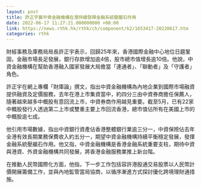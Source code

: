 ```yaml
---
layout: post
title: 許正宇冀中資金融機構在港持續發揮金融系統壓艙石作用
date: 2022-06-17 11:27:21.000000000 +08:00
link: https://news.rthk.hk/rthk/ch/component/k2/1653417-20220617.htm
categories: rthk
---
```


財經事務及庫務局局長許正宇表示，回歸25年來，香港國際金融中心地位日趨鞏固，金融市場長足發展，銀行存款增加逾4倍，股市總市值增長逾10倍。他說，中資金融機構在幫助香港融入國家發展大局擔當「連通者」、「聯動者」及「守護者」角色。

許正宇在網上專欄「財庫論」撰文，指出中資金融機構為內地企業到國際市場融資提供融資及定價服務，去年在港上市集資當中，約四分三由中資券商擔任保薦人，隨著越來越多中概股有意回流上市，中資券商作用越見重要。截至5月，已有22家中概股發行人透過第二上市或雙重主要上市回流香港，總市值佔所有在美國上市的中概股逾七成。

他引用市場數據，指出中資銀行資產佔香港整體銀行業逾三分一，中資保險佔去年全港有效長期業務保費收入約五分一，期望中資金融機構持續平衡穩定發展，發揮金融系統壓艙石作用。他又指，中資金融機構是香港金融系統重要支柱，期待中資與港資、外資金融機構共同發展，將香港金融服務業推上新台階。

在推動人民幣國際化方面，他指，下一步工作包括容許港股通交易股票以人民幣計價開展籌備工作，並與內地監管當局協商，以循序漸進方式探討優化跨境理財通措施。
